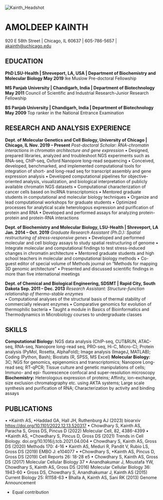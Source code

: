 ![Kainth_Headshot](https://github.com/kainth-amoldeep/kainth-amoldeep.github.io/assets/66103719/7582cb33-4735-45f9-9034-09a624cb1c91)
# AMOLDEEP KAINTH
920 E 58th Street | Chicago, IL 60637 | 605-786-5657 | akainth@uchicago.edu

## EDUCATION

**PhD	LSU-Health | Shreveport, LA, USA | Department of Biochemistry and Molecular Biology	May 2019**
	Ike Muslow Pre-doctoral Fellowship

**MS	Panjab University | Chandigarh, India | Department of Biotechnology	May 2011**
	Council of Scientific and Industrial Research-Junior Research Fellowship

**BS	Panjab University | Chandigarh, India | Department of Biotechnology	May 2009**
	Top ranker in the National Entrance Examination	

## RESEARCH AND ANALYSIS EXPERIENCE	

**Dept. of Molecular Genetics and Cell Biology, University of Chicago | Chicago, IL	Nov. 2019 – Present**
*Post-doctoral Scholar: RNA-chromatin interactions in chromatin architecture and gene expression*
•	Designed, prepared libraries, analyzed and troubleshoot NGS experiments such as RNA-seq, ChIP-seq, Oxford Nanopore long-read sequencing
•	Conceived, developed, benchmarked, and implemented computational tools for integration of short- and long-read seq for transcript assembly and gene expression analysis
•	Developed computational pipelines for objective-oriented analysis, visualization, and biological interpretation of publicly available chromatin NGS datasets
•	Computational characterization of cancer cells based on lncRNA transcriptomics
•	Mentored graduate students in computational and molecular biology techniques
•	Organize and lead computational workshops for graduate students
•	Optimized processes for analytical scale heterologous expression and purification of protein and RNA
•	Developed and performed assays for analyzing protein-protein and protein-RNA interactions

**Dept. of Biochemistry and Molecular Biology, LSU-Health | Shreveport, LA	Jan. 2014 – Oct. 2019**
*Graduate Research Assistant (Ph.D.): Spatial restructuring of stress-responsive genes*
•	Developed and performed molecular and cell biology assays to study spatial restructuring of genome
•	Integrate molecular and computational findings to test stress-induced changes in chromatin architecture
•	Mentored graduate students and high school teachers in molecular and computational biology methods
•	Co-guest editor of special volume of Methods journal on “Methods for mapping 3D genomic architecture”
•	Presented and discussed scientific findings in more than five international meetings

**Dept. of Chemical and Biological Engineering, SDSMT | Rapid City, South Dakota	Sep. 2011 – Dec. 2013**
*Research Assistant: Structure-function relationship of thermo-stable enzymes*  
•	Computational analyses of the structural basis of thermal stability of commercially relevant enzymes
•	Comparative genomics for evolution of thermophilic bacteria
•	Taught a module in Basics of Bioinformatics and Thermodynamics in Microbiology courses to undergraduate classes

## SKILLS

**Computational Biology:** NGS data analysis (ChIP-seq, CUT&RUN, ATAC-seq, RNA-seq, Nanopore long-read seq, PRO-seq, Hi-C, Micro-C); Protein analysis (PyMol, Rosetta, AlphaFold); Image analysis (ImageJ, MATLAB); Coding (Python, Bash); Biostats (R, SPSS, MS Excel)
**Molecular Biology:** 3C; NGS for genomics, epigenomics and transcriptomics; Nanopore Long-read seq; RT-qPCR; Tissue culture and genetic manipulations of cells; Immuno- and epi- fluorescence confocal and super-resolution microscopy
**Biochemistry:** Heterologous expression of proteins; Affinity, ion-exchange, size exclusion chromatography etc. using AKTA systems; Large scale synthesis and purification of RNA; Characterization by activity and binding assays

## PUBLICATIONS
•	*Kainth AS, *Haddad GA, Hall JH, Ruthenburg AJ (2023) bioarxiv https://doi.org/10.1101/2022.12.13.520317
•	Chowdhary S, Kainth AS, Paracha S, Gross DS, Pincus D (2022) Molecular Cell, 82, 4386-4399
•	*Kainth AS, *Chowdhary S, Pincus D, Gross DS (2021) Trends in Cell Biology. doi.org/10.1016/j.tcb.2021.04.004
•	Chowdhary S, Kainth AS, Gross DS (2020) Methods 170: 4-16
•	Kainth AS, Meduri R, Pandit V, Rubio LS, Gross DS (2019) EMBO J: e104077
•	*Chowdhary S, *Kainth AS, Pincus D, Gross DS (2019) Cell Reports 26: 18-28 e5
•	Chowdhary S, Kainth AS, Gross DS (2017) Molecular Cellular Biology 37
•	Anandhakumar J, Moustafa YW, Chowdhary S, Kainth AS, Gross DS (2016) Molecular Cellular Biology 36: 1943-60
•	Gross DS, Chowdhary S, Anandhakumar J, Kainth AS (2015) Current Biology 25: R1158-63
•	Bhalla A, Kainth AS, Sani RK (2013) Genome Announcement 
* Equal contribution
